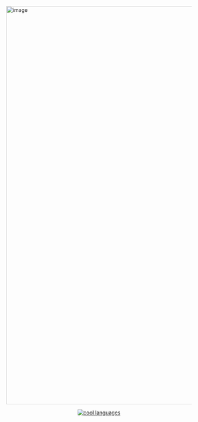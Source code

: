 <img width="2719" height="1081" alt="image" src="https://github.com/user-attachments/assets/38d03b4c-b4ff-46ef-bf54-a8524c052235" />


<div align = 'center'>
  
[![cool languages](https://github-readme-stats.vercel.app/api/top-langs/?username=afaqmvirk&hide=ShaderLab,HLSL&layout=compact&theme=dark&hide_border=true&bg_color=00000000)](https://github.com/anuraghazra/github-readme-stats)

</div>
<!---
- 👀 I’m interested in ...
- 🌱 I’m currently learning ...
- 💞️ I’m looking to collaborate on ...
- 📫 How to reach me ...
AfaqV/AfaqV is a ✨ special ✨ repository because its `README.md` (this file) appears on your GitHub profile.
You can click the Preview link to take a look at your changes.
--->

